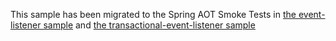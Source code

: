 This sample has been migrated to
the Spring AOT Smoke Tests
in [the event-listener sample](https://github.com/spring-projects/spring-aot-smoke-tests/tree/main/event-listener)
and [the transactional-event-listener sample](https://github.com/spring-projects/spring-aot-smoke-tests/tree/main/transactional-event-listener)
